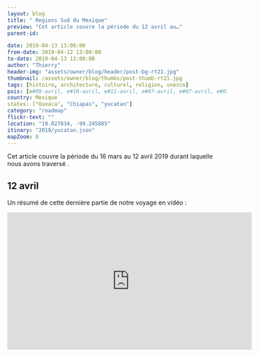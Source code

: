```yaml
---
layout: blog
title: " Regions Sud du Mexique"
preview: "Cet article couvre la période du 12 avril au…"
parent-id: 

date: 2019-04-13 13:00:00
from-date: 2019-04-12 13:00:00
to-date: 2019-04-13 13:00:00
author: "Thierry"
header-img: "assets/owner/blog/header/post-bg-rt21.jpg"
thumbnail: /assets/owner/blog/thumbs/post-thumb-rt21.jpg
tags: [histoire, architecture, culturel, religion, unesco]
pois: [e#09-avril, e#10-avril, e#11-avril, e#07-avril, e#07-avril, e#07-avril, e#07-avril, ]
country: Mexique
states: ["Oaxaca", "Chiapas", "yucatan"]
category: "roadmap"
flickr-text: ""
location: "19.027834, -99.245885"
itinary: "2019/yucatan.json"
mapZoom: 8
---
```


Cet article couvre la période du 16 mars au 12 avril 2019 durant laquelle nous avons traversé .

## 12 avril





Un résumé de cette dernière partie de notre voyage en vidéo :

<iframe width="560" height="315" src="https://www.youtube.com/embed/8arFwQyuIpM" frameborder="0" allow="autoplay; encrypted-media" allowfullscreen></iframe>

